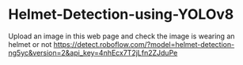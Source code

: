 # Helmet-Detection-using-YOLOv8
Upload an image in this web page and check the image is wearing an helmet or not
https://detect.roboflow.com/?model=helmet-detection-ng5yc&version=2&api_key=4nhEcx7T2jLfn2ZJduPe

